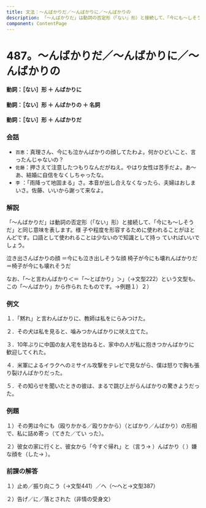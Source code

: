 ```yaml
---
title: 文法：～んばかりだ／～んばかりに／～んばかりの
description: 「～んばかりだ」は動詞の否定形（「ない」形）と接続して、「今にも～しそうだ」と同じ意味を表します。様 子や程度を形容するために使われることがほとんどです。口語として使われることは少ないので知識として持っ ていればいいでしょう。
component: ContentPage
---
```



# 487。～んばかりだ／～んばかりに／～んばかりの
#### 動詞：［ない］形 ＋ んばかりに
#### 動詞：［ない］形 ＋ んばかりの ＋ 名詞
#### 動詞：［ない］形 ＋ んばかりだ
### 会話
- `百恵`：真理さん、今にも泣かんばかりの顔してたわよ。何かひどいこと、言ったんじゃないの？
- `佐藤`：押さえて注意したつもりなんだがねえ。やはり女性は苦手だよ。あ～あ、結婚に自信をなくしちゃったな。
- `李` ：「雨降って地固まる」さ。本音が出し合えなくなったら、夫婦はおしまいさ。佐藤、いいから謝って来なよ。
### 解説
「～んばかりだ」は動詞の否定形（「ない」形）と接続して、「今にも～しそうだ」と同じ意味を表します。様 子や程度を形容するために使われることがほとんどです。口語として使われることは少ないので知識として持っ ていればいいでしょう。

泣き出さんばかりの顔 ＝今にも泣き出しそうな顔 椅子が今にも壊れんばかりだ ＝椅子が今にも壊れそうだ

なお、「～と言わんばかり＜＝「～とばかり」＞」（→文型222）という文型も、この「～んばかり」から作られ たものです。→例題１）２）
### 例文
１．「黙れ」と言わんばかりに、教師は私をにらみつけた。

２．その犬は私を見ると、噛みつかんばかりに吠え立てた。

３．10年ぶりに中国の友人宅を訪ねると、家中の人が私に抱きつかんばかりに歓迎してくれた。

４．米軍によるイラクへのミサイル攻撃をテレビで見ながら、僕は怒りで胸も張り裂けんばかりだった。

５．その知らせを聞いたときの彼は、まるで跳び上がらんばかりの驚きようだった。
### 例題
１）その男は今にも（殴りかかる／殴りかから）（とばかり／んばかり）の形相で、私に詰め寄っ（てきた／てい った）。

２）彼女の家に行くと、彼女から「今すぐ帰れ」と（言う→ ）んばかり（ ）嫌な顔を（した→ ）。
### 前課の解答
１）止め／振り向こう（→文型441）／へ（～へと→文型387）

２）告げ／に／落とされた（非情の受身文）

